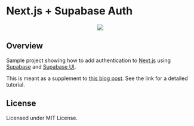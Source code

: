# Next.js + Supabase Auth

<p align="center">
  <img src="https://www.misha.wtf/_next/image?url=%2Fblog%2Fnextjs-supabase-auth%2Fcover.png&w=640&q=100" />
</p>

## Overview

Sample project showing how to add authentication to [Next.js](https://nextjs.org/) using [Supabase](https://www.supabase.io/)
and [Supabase UI](https://ui.supabase.io/).

This is meant as a supplement to [this blog post](https://www.misha.wtf/blog/nextjs-supabase-auth).
See the link for a detailed tutorial.

## License

Licensed under MIT License.

